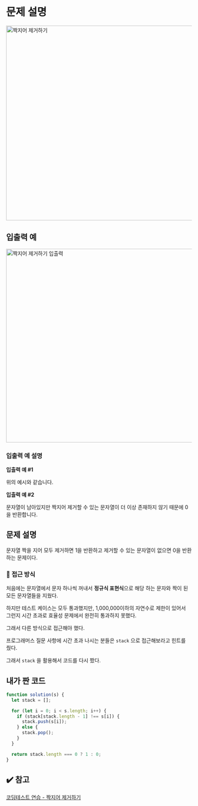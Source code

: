 # 문제 설명

<img width="529" alt="짝지어 제거하기" src="https://user-images.githubusercontent.com/47416686/125181326-a3452700-e23e-11eb-9496-9ec735b4ef42.png">

## 입출력 예

<img width="526" alt="짝지어 제거하기 입출력" src="https://user-images.githubusercontent.com/47416686/125181324-a213fa00-e23e-11eb-85ce-3303723bcc5c.png">

### 입출력 예 설명

**입출력 예 #1**

위의 예시와 같습니다.

**입출력 예 #2**

문자열이 남아있지만 짝지어 제거할 수 있는 문자열이 더 이상 존재하지 않기 때문에 0을 반환합니다.

## 문제 설명

문자열 짝을 지어 모두 제거하면 1을 반환하고 제거할 수 있는 문자열이 없으면 0을 반환하는 문제이다.

### 🔎 **접근 방식**

처음에는 문자열에서 문자 하나씩 꺼내서 **정규식 표현식**으로 해당 하는 문자와 짝이 된 모든 문자열들을 지웠다.

하지만 테스트 케이스는 모두 통과했지만, 1,000,000이하의 자연수로 제한이 있어서 그런지 시간 초과로 효율성 문제에서 완전히 통과하지 못했다.

그래서 다른 방식으로 접근해야 했다.

프로그래머스 질문 사항에 시간 초과 나시는 분들은 `stack` 으로 접근해보라고 힌트를 줬다.

그래서 `stack` 을 활용해서 코드를 다시 짰다.

## 내가 짠 코드

```jsx
function solution(s) {
  let stack = [];

  for (let i = 0; i < s.length; i++) {
    if (stack[stack.length - 1] !== s[i]) {
      stack.push(s[i]);
    } else {
      stack.pop();
    }
  }

  return stack.length === 0 ? 1 : 0;
}
```

## ✔️ 참고

[코딩테스트 연습 - 짝지어 제거하기](https://programmers.co.kr/learn/courses/30/lessons/12973?language=javascript)

